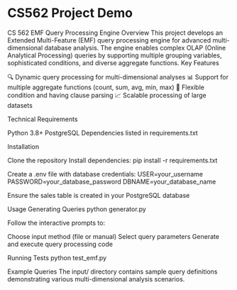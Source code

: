 # CS562 Project Demo

CS 562 EMF Query Processing Engine
Overview
This project develops an Extended Multi-Feature (EMF) query processing engine for advanced multi-dimensional database analysis. The engine enables complex OLAP (Online Analytical Processing) queries by supporting multiple grouping variables, sophisticated conditions, and diverse aggregate functions.
Key Features

🔍 Dynamic query processing for multi-dimensional analyses
📊 Support for multiple aggregate functions (count, sum, avg, min, max)
🔬 Flexible condition and having clause parsing
📈 Scalable processing of large datasets

Technical Requirements

Python 3.8+
PostgreSQL
Dependencies listed in requirements.txt

Installation

Clone the repository
Install dependencies:
pip install -r requirements.txt

Create a .env file with database credentials:
USER=your_username
PASSWORD=your_database_password
DBNAME=your_database_name

Ensure the sales table is created in your PostgreSQL database

Usage
Generating Queries
python generator.py

Follow the interactive prompts to:

Choose input method (file or manual)
Select query parameters
Generate and execute query processing code

Running Tests
python test_emf.py

Example Queries
The input/ directory contains sample query definitions demonstrating various multi-dimensional analysis scenarios.